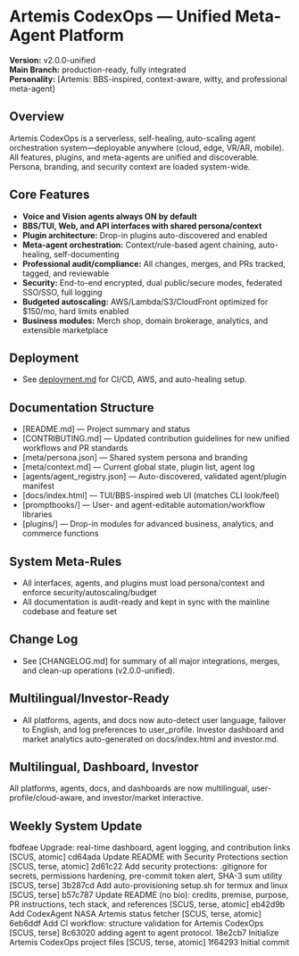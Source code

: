 # Artemis CodexOps — Unified Meta-Agent Platform

**Version:** v2.0.0-unified  
**Main Branch:** production-ready, fully integrated  
**Personality:** [Artemis: BBS-inspired, context-aware, witty, and professional meta-agent]

## Overview

Artemis CodexOps is a serverless, self-healing, auto-scaling agent orchestration system—deployable anywhere (cloud, edge, VR/AR, mobile).  
All features, plugins, and meta-agents are unified and discoverable.  
Persona, branding, and security context are loaded system-wide.

## Core Features

- **Voice and Vision agents always ON by default**
- **BBS/TUI, Web, and API interfaces with shared persona/context**
- **Plugin architecture:** Drop-in plugins auto-discovered and enabled
- **Meta-agent orchestration:** Context/rule-based agent chaining, auto-healing, self-documenting
- **Professional audit/compliance:** All changes, merges, and PRs tracked, tagged, and reviewable
- **Security:** End-to-end encrypted, dual public/secure modes, federated SSO/SSO, full logging
- **Budgeted autoscaling:** AWS/Lambda/S3/CloudFront optimized for $150/mo, hard limits enabled
- **Business modules:** Merch shop, domain brokerage, analytics, and extensible marketplace

## Deployment

- See [deployment.md](deployment.md) for CI/CD, AWS, and auto-healing setup.

## Documentation Structure

- [README.md] — Project summary and status
- [CONTRIBUTING.md] — Updated contribution guidelines for new unified workflows and PR standards
- [meta/persona.json] — Shared system persona and branding
- [meta/context.md] — Current global state, plugin list, agent log
- [agents/agent_registry.json] — Auto-discovered, validated agent/plugin manifest
- [docs/index.html] — TUI/BBS-inspired web UI (matches CLI look/feel)
- [promptbooks/] — User- and agent-editable automation/workflow libraries
- [plugins/] — Drop-in modules for advanced business, analytics, and commerce functions

## System Meta-Rules

- All interfaces, agents, and plugins must load persona/context and enforce security/autoscaling/budget
- All documentation is audit-ready and kept in sync with the mainline codebase and feature set

## Change Log

- See [CHANGELOG.md] for summary of all major integrations, merges, and clean-up operations (v2.0.0-unified).

## Multilingual/Investor-Ready
- All platforms, agents, and docs now auto-detect user language, failover to English, and log preferences to user_profile. Investor dashboard and market analytics auto-generated on docs/index.html and investor.md.

## Multilingual, Dashboard, Investor
All platforms, agents, docs, and dashboards are now multilingual, user-profile/cloud-aware, and investor/market interactive.

## Weekly System Update

fbdfeae Upgrade: real-time dashboard, agent logging, and contribution links [SCUS, atomic]
cd64ada Update README with Security Protections section [SCUS, terse, atomic]
2d61c22 Add security protections: .gitignore for secrets, permissions hardening, pre-commit token alert, SHA-3 sum utility [SCUS, terse]
3b287cd Add auto-provisioning setup.sh for termux and linux [SCUS, terse]
b57c787 Update README (no bio): credits, premise, purpose, PR instructions, tech stack, and references [SCUS, terse, atomic]
eb42d9b Add CodexAgent NASA Artemis status fetcher [SCUS, terse, atomic]
6eb6ddf Add CI workflow: structure validation for Artemis CodexOps [SCUS, terse]
8c63020 adding agent to agent protocol.
18e2cb7 Initialize Artemis CodexOps project files [SCUS, terse, atomic]
1f64293 Initial commit
